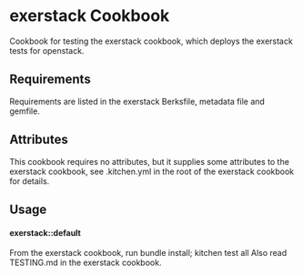 exerstack Cookbook
==================
Cookbook for testing the exerstack cookbook, which deploys the exerstack
tests for openstack. 

Requirements
------------
Requirements are listed in the exerstack Berksfile, metadata file and 
gemfile.

Attributes
----------
This cookbook requires no attributes, but it supplies some attributes to the
exerstack cookbook, see .kitchen.yml in the root of the exerstack cookbook
for details.

Usage
-----
#### exerstack::default
From the exerstack cookbook, run bundle install; kitchen test all
Also read TESTING.md in the exerstack cookbook.

